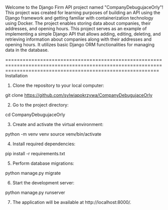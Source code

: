 Welcome to the Django Firm API project named "CompanyDebugujaceOrly"! This project was created for learning purposes of building an API using the Django framework
and getting familiar with containerization technology using Docker. The project enables storing data about companies, their addresses, and opening hours.
This project serves as an example of implementing a simple Django API that allows adding, editing, deleting, and retrieving information about companies along 
with their addresses and opening hours. It utilizes basic Django ORM functionalities for managing data in the database.

=================================================================================================================================================================
Installation

1. Clone the repository to your local computer:

git clone https://github.com/sylwiapokrzywa/CompanyDebugujaceOrly

2. Go to the project directory:

cd CompanyDebugujaceOrly

3. Create and activate the virtual environment:

python -m venv venv
source venv/bin/activate

4. Install required dependencies:

pip install -r requirements.txt

5. Perform database migrations:

python manage.py migrate

6. Start the development server:

python manage.py runserver

7. The application will be available at http://localhost:8000/.
